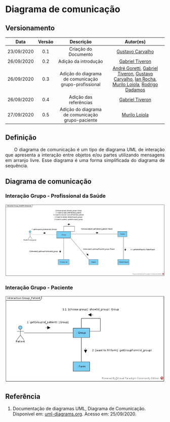 # Diagrama de comunicação
## Versionamento
| Data | Versão | Descrição | Autor(es) |
|:----:|:------:|:---------:|:---------:|
| 23/09/2020 | 0.1 | Criação do Documento | [Gustavo Carvalho](https://github.com/gustavocarvalho1002) |
| 26/09/2020 | 0.2 | Adição da introdução | [Gabriel Tiveron](https://github.com/GabrielTiveron) |
| 26/09/2020 | 0.3 | Adição do diagrama de comunicação grupo-profissional | [André Goretti](https://github.com/AGoretti), [Gabriel Tiveron](https://github.com/GabrielTiveron), [Gustavo Carvalho](https://github.com/gustavocarvalho1002), [Ian Rocha](https://github.com/IanPSRocha), [Murilo Loiola](https://github.com/murilo-dan), [Rodrigo Dadamos](https://github.com/Rdadamos) |
| 26/09/2020 | 0.4 | Adição das referências | [Gabriel Tiveron](https://github.com/GabrielTiveron)|
| 27/09/2020 | 0.5 | Adição do diagrama de comunicação grupo-paciente | [Murilo Loiola](https://github.com/murilo-dan)|

## Definição

<p align="justify">&emsp;&emsp;O diagrama de comunicação é um tipo de diagrama UML de interação que apresenta a interação entre objetos e/ou partes utilizando mensagens em arranjo livre. Esse diagrama é uma forma simplificada do diagrama de sequência.</p>

## Diagrama de comunicação

### Interação Grupo - Profissional da Saúde
[![diagrama_comunicação_profissional](./img/diagrama_comunicacao_profissional.jpg)](./img/diagrama_comunicacao_profissional.jpg)

### Interação Grupo - Paciente
[![diagrama_comunicação_paciente](./img/diagrama_de_comunicacao_paciente.jpg)](./img/diagrama_de_comunicacao_paciente.jpg)

## Referência

1. Documentação de diagramas UML, Diagrama de Comunicação. Disponível em: [uml-diagrams.org](https://www.uml-diagrams.org/communication-diagrams.html). Acesso em: 25/09/2020.
